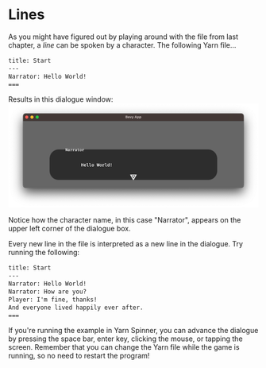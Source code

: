 # Lines

As you might have figured out by playing around with the file from last chapter, a *line*
can be spoken by a character. The following Yarn file...
```text
title: Start
---
Narrator: Hello World!
===
```

Results in this dialogue window:
![narrator.png](narrator.png)

Notice how the character name, in this case "Narrator", appears on the upper left corner of the dialogue box.

Every new line in the file is interpreted as a new line in the dialogue. Try running the following:

```text
title: Start
---
Narrator: Hello World!
Narrator: How are you?
Player: I'm fine, thanks!
And everyone lived happily ever after.
===
```

If you're running the example in Yarn Spinner, you can advance the dialogue
by pressing the space bar, enter key, clicking the mouse, or tapping the screen. Remember that you can
change the Yarn file while the game is running, so no need to restart the program!
